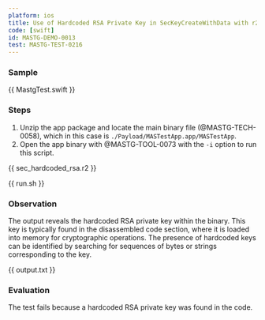 ```yaml
---
platform: ios
title: Use of Hardcoded RSA Private Key in SecKeyCreateWithData with r2
code: [swift]
id: MASTG-DEMO-0013
test: MASTG-TEST-0216
---
```


### Sample

{{ MastgTest.swift }}

### Steps

1. Unzip the app package and locate the main binary file (@MASTG-TECH-0058), which in this case is `./Payload/MASTestApp.app/MASTestApp`.
2. Open the app binary with @MASTG-TOOL-0073 with the `-i` option to run this script.

{{ sec_hardcoded_rsa.r2 }}

{{ run.sh }}

### Observation

The output reveals the hardcoded RSA private key within the binary. This key is typically found in the disassembled code section, where it is loaded into memory for cryptographic operations. The presence of hardcoded keys can be identified by searching for sequences of bytes or strings corresponding to the key.

{{ output.txt }}

### Evaluation

The test fails because a hardcoded RSA private key was found in the code.
